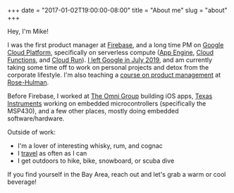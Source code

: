 +++
date = "2017-01-02T19:00:00-08:00"
title = "About me"
slug = "about"
+++

Hey, I'm Mike!

I was the first product manager at [Firebase](https://firebase.google.com/),
and a long time PM on [Google Cloud Platform](https://cloud.google.com/),
specifically on serverless compute ([App Engine](http://cloud.google.com/appengine),
[Cloud Functions](http://cloud.google.com/functions), and
[Cloud Run](http://cloud.google.com/run)).
[I left Google in July 2019](/blog/2019/08/07/why-i-left-google), and am
currently taking some time off to work on personal projects and detox from
the corporate lifestyle. I'm also teaching a
[course on product management](/pm-course) at [Rose-Hulman](https://rose-hulman.edu).

Before Firebase, I worked at [The Omni Group](https://www.omnigroup.com/)
building iOS apps, [Texas Instruments](http://www.ti.com/) working on embedded
microcontrollers (specifically the MSP430), and a few other places, mostly
doing embedded software/hardware.

Outside of work:

- I'm a lover of interesting whisky, rum, and cognac
- I [travel](/travel) as often as I can
- I get outdoors to hike, bike, snowboard, or scuba dive

If you find yourself in the Bay Area, reach out and let's grab a warm
or cool beverage!
